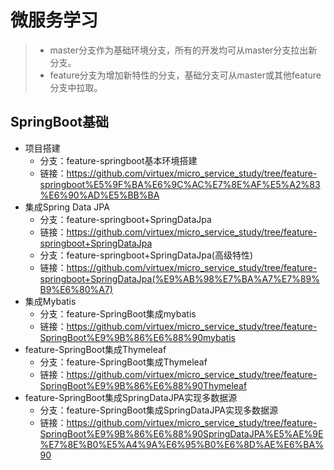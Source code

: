 # 微服务学习
> - master分支作为基础环境分支，所有的开发均可从master分支拉出新分支。
> - feature分支为增加新特性的分支，基础分支可从master或其他feature分支中拉取。
## SpringBoot基础
- 项目搭建
  - 分支：feature-springboot基本环境搭建
  - 链接：https://github.com/virtuex/micro_service_study/tree/feature-springboot%E5%9F%BA%E6%9C%AC%E7%8E%AF%E5%A2%83%E6%90%AD%E5%BB%BA
- 集成Spring Data JPA
  - 分支：feature-springboot+SpringDataJpa
  - 链接：https://github.com/virtuex/micro_service_study/tree/feature-springboot+SpringDataJpa
  - 分支：feature-springboot+SpringDataJpa(高级特性)
  - 链接：https://github.com/virtuex/micro_service_study/tree/feature-springboot+SpringDataJpa(%E9%AB%98%E7%BA%A7%E7%89%B9%E6%80%A7) 
- 集成Mybatis
  - 分支：feature-SpringBoot集成mybatis
  - 链接：https://github.com/virtuex/micro_service_study/tree/feature-SpringBoot%E9%9B%86%E6%88%90mybatis
- feature-SpringBoot集成Thymeleaf
  - 分支：feature-SpringBoot集成Thymeleaf
  - 链接：https://github.com/virtuex/micro_service_study/tree/feature-SpringBoot%E9%9B%86%E6%88%90Thymeleaf
- feature-SpringBoot集成SpringDataJPA实现多数据源
  - 分支：feature-SpringBoot集成SpringDataJPA实现多数据源
  - 链接：https://github.com/virtuex/micro_service_study/tree/feature-SpringBoot%E9%9B%86%E6%88%90SpringDataJPA%E5%AE%9E%E7%8E%B0%E5%A4%9A%E6%95%B0%E6%8D%AE%E6%BA%90
